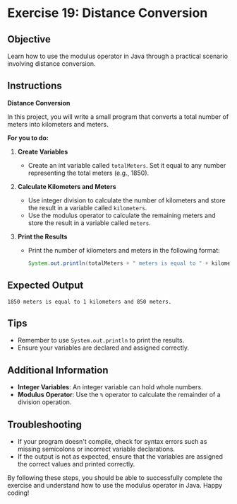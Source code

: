 # Exercise 19: Distance Conversion

## Objective
Learn how to use the modulus operator in Java through a practical scenario involving distance conversion.

## Instructions

**Distance Conversion**

In this project, you will write a small program that converts a total number of meters into kilometers and meters.

**For you to do:**

1. **Create Variables**
    - Create an int variable called `totalMeters`. Set it equal to any number representing the total meters (e.g., 1850).

2. **Calculate Kilometers and Meters**
    - Use integer division to calculate the number of kilometers and store the result in a variable called `kilometers`.
    - Use the modulus operator to calculate the remaining meters and store the result in a variable called `meters`.

3. **Print the Results**
    - Print the number of kilometers and meters in the following format:
      ```java
      System.out.println(totalMeters + " meters is equal to " + kilometers + " kilometers and " + meters + " meters.");
      ```

## Expected Output
```
1850 meters is equal to 1 kilometers and 850 meters.
```

## Tips
- Remember to use `System.out.println` to print the results.
- Ensure your variables are declared and assigned correctly.

## Additional Information
- **Integer Variables**: An integer variable can hold whole numbers.
- **Modulus Operator**: Use the `%` operator to calculate the remainder of a division operation.

## Troubleshooting
- If your program doesn't compile, check for syntax errors such as missing semicolons or incorrect variable declarations.
- If the output is not as expected, ensure that the variables are assigned the correct values and printed correctly.

By following these steps, you should be able to successfully complete the exercise and understand how to use the modulus operator in Java. Happy coding!
